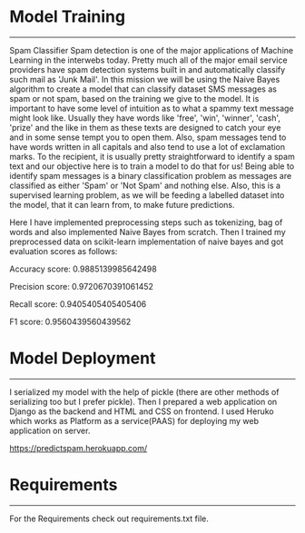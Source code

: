 # Model Training
---
Spam Classifier Spam detection is one of the major applications of Machine Learning in the interwebs today. Pretty much all of the major email service providers have spam detection systems built in and automatically classify such mail as 'Junk Mail'. In this mission we will be using the Naive Bayes algorithm to create a model that can classify dataset SMS messages as spam or not spam, based on the training we give to the model. It is important to have some level of intuition as to what a spammy text message might look like. Usually they have words like 'free', 'win', 'winner', 'cash', 'prize' and the like in them as these texts are designed to catch your eye and in some sense tempt you to open them. Also, spam messages tend to have words written in all capitals and also tend to use a lot of exclamation marks. To the recipient, it is usually pretty straightforward to identify a spam text and our objective here is to train a model to do that for us! Being able to identify spam messages is a binary classification problem as messages are classified as either 'Spam' or 'Not Spam' and nothing else. Also, this is a supervised learning problem, as we will be feeding a labelled dataset into the model, that it can learn from, to make future predictions.

Here I have implemented preprocessing steps such as tokenizing, bag of words and also implemented Naive Bayes from scratch. Then I trained my preprocessed data on scikit-learn implementation of naive bayes and got evaluation scores as follows:

Accuracy score: 0.9885139985642498

Precision score: 0.9720670391061452

Recall score: 0.9405405405405406

F1 score: 0.9560439560439562 

# Model Deployment
---
I serialized my model with the help of pickle (there are other methods of serializing too but I prefer pickle). Then I prepared a web application on Django as the backend and HTML and CSS on frontend. I used Heruko which works as Platform as a service(PAAS) for deploying my web application on server.

https://predictspam.herokuapp.com/

# Requirements
---
For the Requirements check out requirements.txt file.
